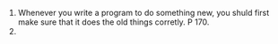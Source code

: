 1. Whenever you write a program to do something new, you shuld first make sure that it does the old things corretly. P 170.
2. 
